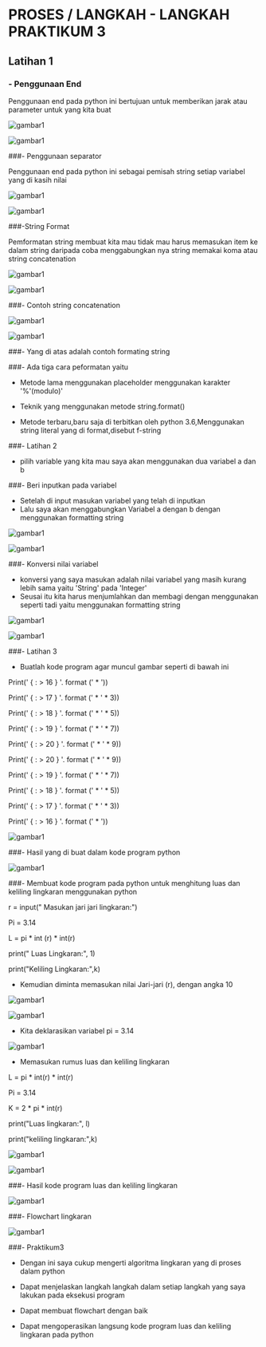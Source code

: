  # PROSES / LANGKAH - LANGKAH PRAKTIKUM 3
 
## Latihan 1

### - Penggunaan End 

Penggunaan end pada python ini bertujuan untuk memberikan jarak atau parameter untuk yang kita buat 

![gambar1](gambar/gambar1.png)

![gambar1](gambar/gambar5.png)


###- Penggunaan separator 

Penggunaan end pada python ini sebagai pemisah string setiap variabel yang di kasih nilai

![gambar1](gambar/gambar2.png)

![gambar1](gambar/gambar6.png)

###-String Format

Pemformatan string membuat kita mau tidak mau harus memasukan item ke dalam string daripada coba menggabungkan nya string memakai koma atau string concatenation

![gambar1](gambar/gambar3.png)

![gambar1](gambar/gambar7.png)

###- Contoh string concatenation

![gambar1](gambar/gambar4.png)

![gambar1](gambar/gambar8.png)

###- Yang di atas adalah contoh formating string 

###- Ada tiga cara peformatan yaitu

- Metode lama menggunakan placeholder menggunakan karakter '%'(modulo)'

- Teknik yang menggunakan metode string.format()

- Metode terbaru,baru saja di terbitkan oleh python 3.6,Menggunakan string literal yang di format,disebut f-string

###- Latihan 2

- pilih variable yang kita mau saya akan menggunakan dua variabel a dan b

###- Beri inputkan pada variabel

- Setelah di input masukan variabel yang telah di inputkan 
- Lalu saya akan menggabungkan Variabel a dengan b dengan menggunakan formatting string

![gambar1](gambar/gambar9.png)

![gambar1](gambar/gambarpy1.png)

###- Konversi nilai variabel

- konversi yang saya masukan adalah nilai variabel yang masih kurang lebih sama yaitu 'String' pada 'Integer' 
- Seusai itu kita harus menjumlahkan dan membagi dengan menggunakan seperti tadi yaitu menggunakan formatting string

![gambar1](gambar/gambarpy2.png)

![gambar1](gambar/gambarpy3.png)

###- Latihan 3 

- Buatlah kode program agar muncul gambar seperti di bawah ini 

Print(' { : > 16 } '. format (' * '))

Print(' { : > 17 } '. format (' * ' * 3))

Print(' { : > 18 } '. format (' * ' * 5))

Print(' { : > 19 } '. format (' * ' * 7))

Print(' { : > 20 } '. format (' * ' * 9))

Print(' { : > 20 } '. format (' * ' * 9))

Print(' { : > 19 } '. format (' * ' * 7))

Print(' { : > 18 } '. format (' * ' * 5))

Print(' { : > 17 } '. format (' * ' * 3))

Print(' { : > 16 } '. format (' * '))

![gambar1](gambar/gambarbelahketupatcoding.png)

###- Hasil yang di buat dalam kode program python

![gambar1](gambar/gambarbelahketupat.png)



###- Membuat kode program pada python untuk menghitung luas dan keliling lingkaran menggunakan python 

r = input(" Masukan jari jari lingkaran:")

Pi = 3.14 

L = pi * int (r) * int(r)

print(" Luas Lingkaran:", 1)

print("Keliling Lingkaran:",k)



- Kemudian diminta memasukan nilai Jari-jari (r), dengan angka 10

![gambar1](gambar/gambarluasdanlingkaran1.png)

![gambar1](gambar/gambarluasdanlingkaran4.png)

- Kita deklarasikan variabel pi = 3.14

![gambar1](gambar/gambarluasdanlingkaran7.png)


- Memasukan rumus luas dan keliling lingkaran 

L = pi * int(r) * int(r)

Pi = 3.14 

K = 2 * pi * int(r)

print("Luas lingkaran:", l)

print("keliling lingkaran:",k)

![gambar1](gambar/gambarluasdanlingkaran6.png)

![gambar1](gambar/gambarluasdanlingkaran5.png)


###- Hasil kode program luas dan keliling lingkaran 

![gambar1](gambar/gambarcodinglingkarann.png)



###- Flowchart lingkaran


![gambar1](gambar/gambarflowchart3.png)




###- Praktikum3 

- Dengan ini saya cukup mengerti algoritma lingkaran yang di proses dalam python

- Dapat menjelaskan langkah langkah dalam setiap langkah yang saya lakukan pada  eksekusi program 

- Dapat membuat flowchart dengan baik

- Dapat mengoperasikan langsung kode program luas dan keliling lingkaran pada python



